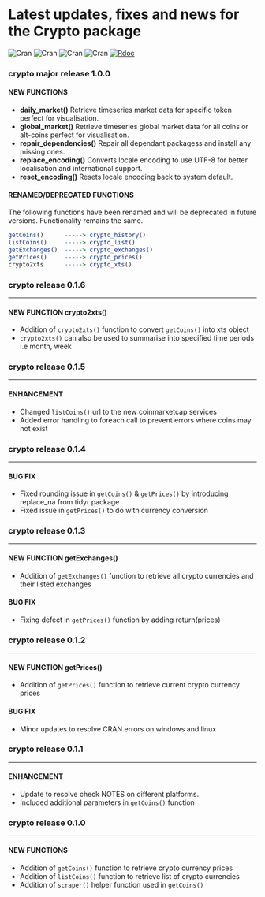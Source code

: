 # Latest updates, fixes and news for the Crypto package
![Cran](http://cranlogs.r-pkg.org/badges/grand-total/crypto) ![Cran](http://cranlogs.r-pkg.org/badges/crypto) ![Cran](http://cranlogs.r-pkg.org/badges/last-week/crypto) ![Cran](http://cranlogs.r-pkg.org/badges/last-day/crypto) [![Rdoc](http://www.rdocumentation.org/badges/version/crypto)](http://www.rdocumentation.org/packages/crypto)

### crypto major release 1.0.0
#### NEW FUNCTIONS
- **daily_market()** Retrieve timeseries market data for specific token perfect for visualisation.
- **global_market()** Retrieve timeseries global market data for all coins or alt-coins perfect for visualisation.
- **repair_dependencies()** Repair all dependant packagess and install any missing ones.
- **replace_encoding()** Converts locale encoding to use UTF-8 for better localisation and international support.
- **reset_encoding()** Resets locale encoding back to system default.

#### RENAMED/DEPRECATED FUNCTIONS
The following functions have been renamed and will be deprecated in future versions. Functionality remains the same.

```R
getCoins()      -----> crypto_history()
listCoins()     -----> crypto_list()
getExchanges()  -----> crypto_exchanges()
getPrices()     -----> crypto_prices()
crypto2xts      -----> crypto_xts()
```

### crypto release 0.1.6

---

#### NEW FUNCTION  **crypto2xts()**
- Addition of `crypto2xts()` function to convert `getCoins()` into xts object
- `crypto2xts()` can also be used to summarise into specified time periods i.e month, week

### crypto release 0.1.5

---

#### ENHANCEMENT
- Changed `listCoins()` url to the new coinmarketcap services
- Added error handling to foreach call to prevent errors where coins may not exist

### crypto release 0.1.4

---

#### BUG FIX
- Fixed rounding issue in `getCoins()` & `getPrices()` by introducing replace_na from tidyr package
- Fixed issue in `getPrices()` to do with currency conversion

### crypto release 0.1.3

---

#### NEW FUNCTION  **getExchanges()**
- Addition of `getExchanges()` function to retrieve all crypto currencies and their listed exchanges

#### BUG FIX
- Fixing defect in `getPrices()` function by adding return(prices)

### crypto release 0.1.2

---

#### NEW FUNCTION  **getPrices()**
- Addition of `getPrices()` function to retrieve current crypto currency prices

#### BUG FIX
- Minor updates to resolve CRAN errors on windows and linux

### crypto release 0.1.1

---

#### ENHANCEMENT
- Update to resolve check NOTES on different platforms.
- Included additional parameters in `getCoins()` function

### crypto release 0.1.0

---

#### NEW FUNCTIONS
- Addition of `getCoins()` function to retrieve crypto currency prices
- Addition of `listCoins()` function to retrieve list of crypto currencies
- Addition of `scraper()` helper function used in `getCoins()`
